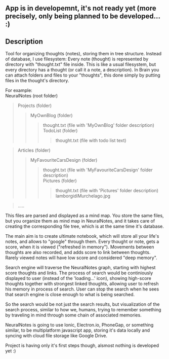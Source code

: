 App is in developemnt, it's not ready yet (more precisely, only being planned to be developed... :)
-----------

Description
-----------
Tool for organizing thoughts (notes), storing them in tree structure.
Instead of database, I use filesystem:
Every note (thought) is represented by directory with "thought.txt" file inside. This is like a usual filesystem, but every directory has a thought (or call it a note, a description). In Brain you can attach folders and files to your "thoughts", this done simply by putting files in the thought's directory.

For example:  
NeuralNotes (root folder)
>Projects (folder)  
>>MyOwnBlog (folder)  
>>>thought.txt (file with 'MyOwnBlog' folder description)  
>>>TodoList (folder)  
>>>>thought.txt (file with todo list text)  

>Articles (folder)  
>>MyFavouriteCarsDesign (folder)  
>>>thought.txt (file with 'MyFavouriteCarsDesign' folder description)  
>>>Pictures (folder)  
>>>>thought.txt (file with 'Pictures' folder description)  
>>>>lamborgidiMurchelago.jpg  
             
>.....  
  
  This files are parsed and displayed as a mind map. You store the same files, but you organize them as mind map in NeuralNotes, and it takes care of creating the corresponding file tree, which is at the same time it's database.

The main aim is to create ultimate notebook, which will store all your life's notes, and allows to "google" through them.
Every thought or note, gets a score, when it is viewed ("refreshed in memory"). Movements between thoughts are also recorded, and adds score to link between thoughts. Rarely viewed notes will have low score and considered "deep memory".

Search engine will traverse the NeuralNotes graph, starting with highest score thoughts and links. The process of search would be continiously displayed to user (instead of the 'loading...' icon), showing high-score thoughts together with strongest linked thoughts, allowing user to refresh his memory in process of search. User can stop the search when he sees that search engine is close enough to what is being searched.

So the search would be not just the search results, but visualization of the search process, similar to how we, humans, trying to remember something by traveling in mind through some chain of associated memories.

NeuralNotes is going to use Ionic, Electron.io, PhoneGap, or something similar, to be multiplatform javascript app, storing it's data locally and syncing with cloud file storage like Google Drive.

Project is having only it's first steps though, alsmost nothing is developed yet :)
